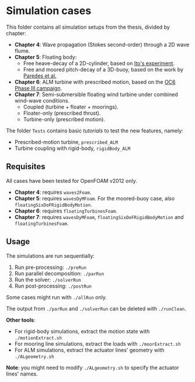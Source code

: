 Simulation cases
============

This folder contains all simulation setups from the thesis, divided by chapter:

- **Chapter 4**: Wave propagation (Stokes second-order) through a 2D wave flume.
- **Chapter 5**: Floating body:
	- Free heave-decay of a 2D-cylinder, based on [Ito's experiment](https://www-semanticscholar-org.tudelft.idm.oclc.org/paper/Study-of-the-transient-heave-oscillation-of-a-Ito/5274aa0d531b2b672c43d3a60f24b60e87eaebe9). 
	- Free and moored pitch-decay of a 3D-buoy, based on the work by [Paredes et al.](https://www-sciencedirect-com.tudelft.idm.oclc.org/science/article/pii/S2214166916300212)
- **Chapter 6**: ALM turbine with prescribed motion, based on the [OC6 Phase III campaign](https://wes.copernicus.org/preprints/wes-2022-74/).
- **Chapter 7**: Semi-submersible floating wind turbine under combined wind-wave conditions.
	- Coupled (turbine + floater + moorings).
	- Floater-only (prescribed thrust).
	- Turbine-only (prescribed motion).

The folder `Tests` contains basic _tutorials_ to test the new features, namely:
- Prescribed-motion turbine, `prescribed_ALM`
- Turbine coupling with rigid-body, `rigidBody_ALM`

Requisites
-----
All cases have been tested for OpenFOAM v2012 only.

- **Chapter 4**: requires `waves2Foam`.
- **Chapter 5**: requires `wavesDyMFoam`. For the moored-buoy case, also `floatingSixDoFRigidBodyMotion`.
- **Chapter 6**: requires `floatingTurbinesFoam`.
- **Chapter 7**: requires `wavesDyMFoam`, `floatingSixDoFRigidBodyMotion` and `floatingTurbinesFoam`.

Usage
-----
The simulations are run sequentially: 
1. Run pre-processing: `./preRun`
2. Run parallel decomposition: `./parRun`
3. Run the solver: `./solverRun`
4. Run post-processing: `./postRun`

Some cases might run with `./allRun` only.

The output from `./parRun` and `./solverRun` can be deleted with `./runClean`.

**Other tools**:
- For rigid-body simulations, extract the motion state with `./motionExtract.sh`
- For mooring line simulations, extract the loads with `./moorExtract.sh`
- For ALM simulations, extract the actuator lines' geometry with `./ALgeometry.sh`

**Note**: you might need to modify `./ALgeometry.sh` to specify the actuator lines' names.